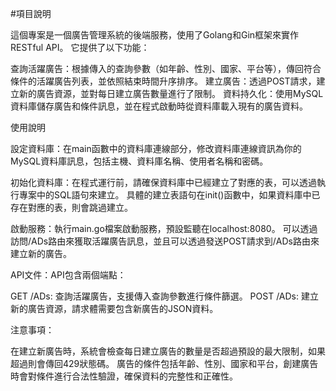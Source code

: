 #項目說明

這個專案是一個廣告管理系統的後端服務，使用了Golang和Gin框架來實作RESTful API。 它提供了以下功能：

查詢活躍廣告：根據傳入的查詢參數（如年齡、性別、國家、平台等），傳回符合條件的活躍廣告列表，並依照結束時間升序排序。
建立廣告：透過POST請求，建立新的廣告資源，並對每日建立廣告數量進行了限制。
資料持久化：使用MySQL資料庫儲存廣告和條件訊息，並在程式啟動時從資料庫載入現有的廣告資料。

使用說明

設定資料庫：在main函數中的資料庫連線部分，修改資料庫連線資訊為你的MySQL資料庫訊息，包括主機、資料庫名稱、使用者名稱和密碼。

初始化資料庫：在程式運行前，請確保資料庫中已經建立了對應的表，可以透過執行專案中的SQL語句來建立。 具體的建立表語句在init()函數中，如果資料庫中已存在對應的表，則會跳過建立。

啟動服務：執行main.go檔案啟動服務，預設監聽在localhost:8080。 可以透過訪問/ADs路由來獲取活躍廣告訊息，並且可以透過發送POST請求到/ADs路由來建立新的廣告。

API文件：API包含兩個端點：

GET /ADs: 查詢活躍廣告，支援傳入查詢參數進行條件篩選。
POST /ADs: 建立新的廣告資源，請求體需要包含新廣告的JSON資料。

注意事項：

在建立新廣告時，系統會檢查每日建立廣告的數量是否超過預設的最大限制，如果超過則會傳回429狀態碼。
廣告的條件包括年齡、性別、國家和平台，創建廣告時會對條件進行合法性驗證，確保資料的完整性和正確性。
